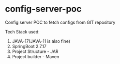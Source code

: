 # config-server-poc
Config server POC to fetch configs from GIT repository


Tech Stack used:

1. JAVA-17(JAVA-11 is also fine)
2. SpringBoot 2.7.17
3. Project Structure - JAR
4. Project builder - Maven